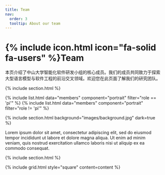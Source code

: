 ```yaml
---
title: Team
nav:
  order: 3
  tooltip: About our team
---
```


# {% include icon.html icon="fa-solid fa-users" %}Team

本页介绍了中山大学智能化软件研发小组的核心成员。我们的成员共同致力于探索大型语言模型与软件工程的前沿交叉领域。欢迎您在此页面了解我们的研究团队。

{% include section.html %}

{% include list.html data="members" component="portrait" filter="role == 'pi'" %}
{% include list.html data="members" component="portrait" filter="role != 'pi'" %}

{% include section.html background="images/background.jpg" dark=true %}

Lorem ipsum dolor sit amet, consectetur adipiscing elit, sed do eiusmod tempor
incididunt ut labore et dolore magna aliqua. Ut enim ad minim veniam, quis
nostrud exercitation ullamco laboris nisi ut aliquip ex ea commodo consequat.

{% include section.html %}

{% include grid.html style="square" content=content %}
